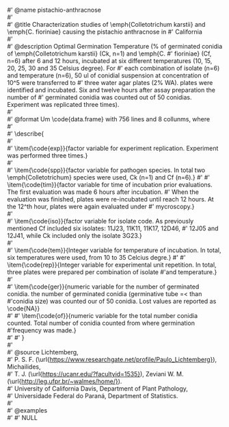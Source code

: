 #' @name pistachio-anthracnose      
#'      
#' @title Characterization studies of \emph{Colletotrichum karstii} and \emph{C. fioriniae} causing the pistachio anthracnose in 
#' California      
#'      
#' @description Optimal Germination Temperature (\% of germinated conidia of \emph{Colletotrichum karstii} (Ck, n=1) and \emph{C.
#' fioriniae} (Cf, n=6) after 6 and 12 hours, incubated at six different temperatures (10, 15, 20, 25, 30 and 35 Celsius degree). For
#' each combination of isolate (n=6) and temperature (n=6), 50 ul of conidial suspension at concentration of 10^5 were transferred to
#' three water agar plates (2% WA). plates were identified and incubated. Six and twelve hours after assay preparation the number of
#' germinated conidia was counted out of 50 conidias. Experiment was replicated three times).      
#'      
#' @format Um \code{data.frame} with 756 lines and 8 collunms, where      
#'      
#' \describe{      
#'      
#' \item{\code{exp}}{factor variable for experiment replication. Experiment was performed three times.}      
#'      
#' \item{\code{spp}}{factor variable for pathogen species. In total two \emph{Colletotrichum} species were used, Ck (n=1) and Cf (n=6).} 
#'
#' \item{\code{tim}}{factor variable for time of incubation prior evaluations. The first evaluation was made 6 hours after incubation.
#' When the evaluation was finished, plates were re-incubated until reach 12 hours. At the 12^th hour, plates were again evaluated under
#' mycroscopy.}      
#'      
#' \item{\code{iso}}{factor variable for isolate code. As previously mentioned Cf included six isolates: 11J23, 11K11, 11K17, 12D46,
#' 12J05 and 12J41, while Ck included only the isolate 3G23.}      
#'      
#' \item{\code{tem}}{Integer variable for temperature of incubation. In total, six temperatures were used, from 10 to 35 Celcius degre.} 
#' 
#' \item{\code{rep}}{Integer variable for experimental unit repetition. In total, three plates were prepared per combination of isolate
#'and temperature.}      
#'      
#' \item{\code{ger}}{numeric variable for the number of germinated conidia. the number of germinated conidia (germinative tube =< than
#'conidia size) was counted our of 50 conidia. Lost values are reported as \code{NA}}      
#' 
#' \item{\code{of}}{numeric variable for the total number conidia counted. Total number of conidia counted from where germination
#'frequency was made.}      
#'
#' }      
#'      
#' @source Lichtemberg,      
#'     P. S. F. (\url{https://www.researchgate.net/profile/Paulo_Lichtemberg}), Michailides,      
#'     T. J. (\url{https://ucanr.edu/?facultyid=1535}), Zeviani W. M. (\url{http://leg.ufpr.br/~walmes/home/}).      
#' University of California Davis, Department of Plant Pathology,      
#' Universidade Federal do Paraná, Department of Statistics.      
#'      
#' @examples      
#'
#'
NULL
